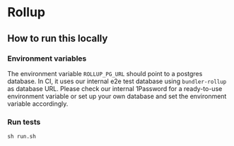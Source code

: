 # Rollup

## How to run this locally

### Environment variables

The environment variable `ROLLUP_PG_URL` should point to a postgres database.
In CI, it uses our internal e2e test database using `bundler-rollup` as database URL.
Please check our internal 1Password for a ready-to-use environment variable or 
set up your own database and set the environment variable accordingly.

### Run tests

```shell script
sh run.sh
```
